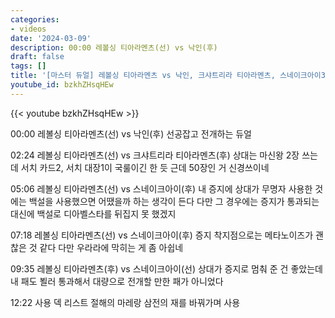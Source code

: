 ```yaml
---
categories:
- videos
date: '2024-03-09'
description: 00:00 레볼싱 티아라멘츠(선) vs 낙인(후)
draft: false
tags: []
title: '[마스터 듀얼] 레볼싱 티아라멘츠 vs 낙인, 크샤트리라 티아라멘츠, 스네이크아이3'
youtube_id: bzkhZHsqHEw
---
```



{{< youtube bzkhZHsqHEw >}}

00:00 레볼싱 티아라멘츠(선) vs 낙인(후)
선공잡고 전개하는 듀얼

02:24 레볼싱 티아라멘츠(선) vs 크샤트리라 티아라멘츠(후)
상대는 마신왕 2장 쓰는데 서치 카드2, 서치 대장1이 국룰이긴 한 듯
근데 50장인 거 신경쓰이네

05:06 레볼싱 티아라멘츠(선) vs 스네이크아이(후)
내 증지에 상대가 무명자 사용한 것에는 백설을 사용했으면 어땠을까 하는 생각이 든다
다만 그 경우에는 증지가 통과되는 대신에 백설로 디아벨스타를 뒤집지 못 했겠지

07:18 레볼싱 티아라멘츠(선) vs 스네이크아이(후)
증지 착지점으로는 메타노이즈가 괜찮은 것 같다
다만 우라라에 막히는 게 좀 아쉽네

09:35 레볼싱 티아라멘츠(후) vs 스네이크아이(선)
상대가 증지로 멈춰 준 건 좋았는데 내 패도 뵐러 통과해서 대량으로 전개할 만한 패가 아니었다

12:22 사용 덱 리스트
절해의 마레랑 삼전의 재를 바꿔가며 사용